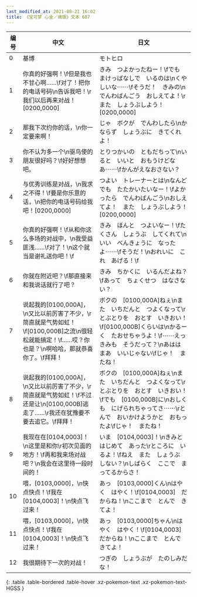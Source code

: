 ```yaml
---
last_modified_at: 2021-08-21 16:02
title: 《宝可梦 心金／魂银》文本 687
---
```

| 编号 | 中文 | 日文 |
| ---- | ---- | ---- |
| 0 | 基博 | モトヒロ |
| 1 | 你真的好强啊！\f但是我也不甘心啊……\f对了！把你的电话号码\n告诉我吧！\r我们以后再来对战！[0200,0000] | きみ　つよかったねー！\fでも　まけっぱなしで　いるのは\nくやしいな⋯⋯\fそうだ！　きみの\nでんわばんごう　おしえてよ！\rまた　しょうぶしよう！[0200,0000] |
| 2 | 那我下次约你的话，\n你一定要来啊！ | じゃ　ボクが　でんわしたら\nかならず　しょうぶに　きてくれよ！ |
| 3 | 你不认为多一个\n驱鸟使的朋友很好吗？\f好好想想吧。 | とりつかいの　ともだちって\nいると　いいと　おもうけどなあ⋯⋯\fかんがえなおさない？ |
| 4 | 与优秀训练是对战，\n我求之不得！\f要是你乐意的话，\n把你的电话号码给我吧！[0200,0000] | つよい　トレーナーとは\nなんどでも　たたかいたいなー！\fよかったら　でんわばんごう\nおしえてよ！　また　しょうぶしよう！[0200,0000] |
| 5 | 你真的好强啊！\f从和你这么多场的对战中，\n我受益匪浅……\f对了！\n这个就当是谢礼送你吧！\f | きみ　ほんと　つよいなー！\fたくさん　しょうぶ　してくれて\nいい　べんきょうに　なったよ⋯⋯\fそうだ！\nおれいに　これ　あげる！\f |
| 6 | 你就在附近吧？\f那直接来和我说话就行了吧？ | きみ　ちかくに　いるんだよね？\fあって　ちょくせつ　はなさない？ |
| 7 | 说起我的[0100,000A]，\n又比以前厉害了不少，\r简直就是气势如虹！\f[0100,000B]之流\n很轻松就能搞定！\f……哎？你也是？\n啊哈哈，那就恭喜你了。\f拜拜！ | ボクの　[0100,000A]ねぇ\nまた　いちだんと　つよくなって\rとぶとりを　おとす　いきおい！\f[0100,000B]くらいは\nかるーく　たおせちゃうよ！\f⋯⋯えっ　きみも　そうだって？\nあはは　まあ　いいじゃない\fじゃ！　またね！ |
| 8 | 说起我的[0100,000A]，\n又比以前厉害了不少，\r简直就是气势如虹！\f不过还是让\n[0100,000B]逃走了……\r我还在犹豫要不要去追它。\f拜拜！ | ボクの　[0100,000A]ねぇ\nまた　いちだんと　つよくなって\rとぶとりを　おとす　いきおい！\fでも　[0100,000B]に\nおしくも　にげられちゃってさ⋯⋯\rとんで　おいかけようかと　おもったよ\fじゃ！　またね！ |
| 9 | 我现在在[0104,0003]！\n这里是和你\r初次见面的地方！\f再和我来场对战吧？\n我会在这里待一段时间的！ | いま　[0104,0003]！\nきみと　はじめて　あった\rところに　いるよ！\fねえ　また　しょうぶ　しない？\nしばらく　ここで　まってるからさ！ |
| 10 | 喂，[0103,0000]，\n快点快点！\f我在[0104,0003]！\n快点飞过来！ | あっ　[0103,0000]くん\nはやく　はやく！\f[0104,0003]　だからね！\nここまで　とんで　きてよ！ |
| 11 | 喂，[0103,0000]，\n快点快点！\f我在[0104,0003]！\n快点飞过来！ | あっ　[0103,0000]ちゃん\nはやく　はやく！\f[0104,0003]　だからね！\nここまで　とんで　きてよ！ |
| 12 | 我很期待下一次的对战！ | つぎの　しょうぶが　たのしみだな！ |
{: .table .table-bordered .table-hover .xz-pokemon-text .xz-pokemon-text-HGSS }
